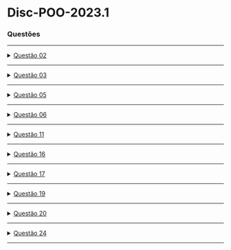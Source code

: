 # Disc-POO-2023.1
 <h3>Questões</h3>
   <hr>
  <details><summary> <a href="https://github.com/Ameninadogorro/POO-T2/blob/master/Project2/src/principall/questao1.java" target="_blank" rel="external">Questão 02</a></summary>
    <p> Faça um programa que receba um número inteiro e verifique se é par ou ímpar
   </p>
    </details>
    <hr>
  
  <details><summary> <a href="https://github.com/Ameninadogorro/POO-T2/blob/master/Project2/src/principall/questao2.java" target="_blank" rel="external">Questão 03</a></summary>
    <p> Faça um programa que mostre o menu de opções a seguir, receba a opção do usuário e os dados necessários para executar cada operação.
    <b><br>Menu</br></b>
    <ol><li> Somar dois números </li>
    <li> Raiz quadrada de um número</li></ol>
   </p>
    </details>
    <hr>
  
 <details><summary> <a href="https://github.com/Ameninadogorro/POO-T2/blob/master/Project2/src/principall/questao3.java" target="_blank" rel="external">Questão 05</a></summary>
    <p> Faça um programa para resolver equações do 2º grau
   </p>
    </details>
    <hr>
  
  <details><summary> <a href="https://github.com/Ameninadogorro/POO-T2/blob/master/Project2/src/principall/questao4.java" target="_blank" rel="external">Questão 06</a></summary>
    <p> Faça um programa que mostre a data e a hora do sistema nos seguintes formatos: DD/MM/AAAA - mês por extenso e hora: minuto
   </p>
    </details>
    <hr>
  
 <details><summary> <a href="https://github.com/Ameninadogorro/POO-T2/blob/master/Project2/src/principall/questao5.java" target="_blank" rel="external">Questão 11</a></summary>
    <p> Faça um programa que leia um número N que indica quantos valores inteiros e positivos devem ser lidos a seguir. Para cada número lido, mostre uma tabela contendo o valor lido e o fatorial desse valor
   </p>
    </details>
    <hr>
  
  <details><summary> <a href="https://github.com/Ameninadogorro/POO-T2/blob/master/Project2/src/principall/questao6.java" target="_blank" rel="external">Questão 16</a></summary>
    <p> Faça um programa que receba um número inteiro maior que 1, verifique se o número fornecido é primo ou não e mostre uma mensagem de número primo ou de número não primo
   </p>
    </details>
    <hr>
  
  <details><summary> <a href="https://github.com/Ameninadogorro/POO-T2/blob/master/Project2/src/principall/questao7.java" target="_blank" rel="external">Questão 17</a></summary>
    <p> Em um campeonato de futebol existem cinco times e cada um possui onze jogadores. Faça um programa que receba a idade, o peso e a altura de cada um dos jogadores, calcule e mostre.
  <b><br>itens</br></b>
   <ol>
     <li>A quantidade de jogadores com idade inferior a 18 anos</li>
     <li>A média das idades dos jogadores de cada time</li>
     <li>A média das alturas de todos os jogadores do campeonato</li>
     <li>A porcentagem de jogadores com mais de 80 Kg entre todos os jogadores do campeonato</li>
   </ol>
   </p>
    </details>
   <hr>
  
 <details><summary> <a href="https://github.com/Ameninadogorro/POO-T2/blob/master/Project2/src/principall/questao8.java" target="_blank" rel="external">Questão 19</a></summary>
    <p> Faça um programa que apresente o menu de opções a seguir, permita ao usuário escolher a opção desejada, receba os dados necessários para executar a operação e mostre o resultado. Verifique a possibilidade de opção inválida e nao se preocupe com restrição do tipo salário inválido.
  <b><br>Menu</br> </b>
   <ol>
     <li>Imposto -> receber o salário de um funcionário, calcule e mostre o valor do imposto</li>
     <li>Novo salário -> receber o salário de um funcionário, calcule e mostre o valor do novo salário</li>
     <li>Classificação -> receber o salário de um funcionário e mostrar sua classificação usando a tabela</li>
     <li>Finalizar programa</li>
   </ol>
  </p>
    </details>
    <hr>
  
 <details><summary> <a href="https://github.com/Ameninadogorro/POO-T2/blob/master/Project2/src/principall/questao9.java" target="_blank" rel="external">Questão 20</a></summary>
    <p> Faça um programa que receba vários números, calcule e mostre
    <b><br>MENU</br></b>
   <ol>
     <li>A soma dos números digitados</li>
     <li>A quantidade de números digitados</li>
     <li>A média dos números digitados</li>
     <li>O maior número digitado</li>
     <li>O menor número digitado</li>
     <li>A media dos números pares</li>
     <li>A porcentagem dos números ímpares entre todos os números digitados</li>
     <li>Finalize a entrada de dados com a digitação do número 30.000</li>
   </ol>
  </p>
    </details>
    <hr>
  
  <details><summary> <a href="https://github.com/Ameninadogorro/POO-T2/blob/master/Project2/src/principall/questao10.java" target="_blank" rel="external">Questão 24</a></summary>
    <p> Faça um programa que mostre as tabuadas dos números de 1 a 10 </p>
    </details>
    <hr>
